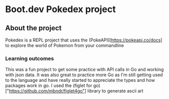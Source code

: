 # Boot.dev Pokedex project

## About the project

Pokedex is a REPL project that uses the (PokeAPI)[https://pokeapi.co/docs] to explore the world of Pokemon from your commandline

### Learning outcomes

This was a fun project to get some practice with API calls in Go and working with json data. It was also great to practice more Go as I'm still getting used to the language and have really started to appreciate the types and how packages work in go. I used the (figlet for go)["https://github.com/mbndr/figlet4go"] library to generate ascii art

